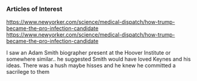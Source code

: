 ### Articles of Interest

https://www.newyorker.com/science/medical-dispatch/how-trump-became-the-pro-infection-candidate https://www.newyorker.com/science/medical-dispatch/how-trump-became-the-pro-infection-candidate


I saw an Adam Smith biographer present at the Hoover Institute or somewhere similar.. he suggested Smith would have loved Keynes and his ideas. There was a hush maybe hisses and he knew he committed a sacrilege to them
